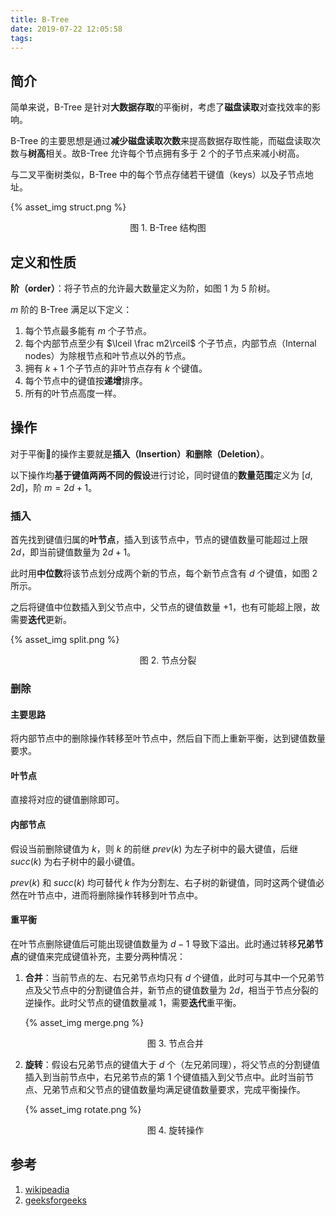 ```yaml
---
title: B-Tree
date: 2019-07-22 12:05:58
tags:
---
```


## 简介

简单来说，B-Tree 是针对**大数据存取**的平衡树，考虑了**磁盘读取**对查找效率的影响。

B-Tree 的主要思想是通过**减少磁盘读取次数**来提高数据存取性能，而磁盘读取次数与**树高**相关。故B-Tree 允许每个节点拥有多于 2 个的子节点来减小树高。

与二叉平衡树类似，B-Tree 中的每个节点存储若干键值（keys）以及子节点地址。

{% asset_img struct.png %}

<center>图 1. B-Tree 结构图</center>

## 定义和性质

**阶（order）**：将子节点的允许最大数量定义为阶，如图 1 为 5 阶树。

$m$ 阶的 B-Tree 满足以下定义：

1. 每个节点最多能有 $m$ 个子节点。
2. 每个内部节点至少有 $\lceil \frac m2\rceil$ 个子节点，内部节点（Internal nodes）为除根节点和叶节点以外的节点。
3. 拥有 $k+1$ 个子节点的非叶节点存有 $k$ 个键值。
4. 每个节点中的键值按**递增**排序。
5. 所有的叶节点高度一样。

## 操作

对于平衡🌳的操作主要就是**插入（Insertion）**和**删除（Deletion）**。

以下操作均**基于键值两两不同的假设**进行讨论，同时键值的**数量范围**定义为 $[d, 2d]$，阶 $m=2d+1$。

### 插入

首先找到键值归属的**叶节点**，插入到该节点中，节点的键值数量可能超过上限 $2d$，即当前键值数量为 $2d+1$。

此时用**中位数**将该节点划分成两个新的节点，每个新节点含有 $d$ 个键值，如图 2 所示。

之后将键值中位数插入到父节点中，父节点的键值数量 +1，也有可能超上限，故需要**迭代**更新。

{% asset_img split.png %}

<center>图 2. 节点分裂</center>

### 删除

#### 主要思路

将内部节点中的删除操作转移至叶节点中，然后自下而上重新平衡，达到键值数量要求。

#### 叶节点

直接将对应的键值删除即可。

#### 内部节点

假设当前删除键值为 $k$，则 $k$  的前继 $prev(k)$ 为左子树中的最大键值，后继 $succ(k)$ 为右子树中的最小键值。

$prev(k)$ 和 $succ(k)$ 均可替代 $k$ 作为分割左、右子树的新键值，同时这两个键值必然在叶节点中，进而将删除操作转移到叶节点中。

#### 重平衡

在叶节点删除键值后可能出现键值数量为 $d-1$ 导致下溢出。此时通过转移**兄弟节点**的键值来完成键值补充，主要分两种情况：

1. **合并**：当前节点的左、右兄弟节点均只有 $d$ 个键值，此时可与其中一个兄弟节点及父节点中的分割键值合并，新节点的键值数量为 $2d$，相当于节点分裂的逆操作。此时父节点的键值数量减 1，需要**迭代**重平衡。

   {% asset_img merge.png %}

   <center>图 3. 节点合并</center>

2. **旋转**：假设右兄弟节点的键值大于 $d$ 个（左兄弟同理），将父节点的分割键值插入到当前节点中，右兄弟节点的第 1 个键值插入到父节点中。此时当前节点、兄弟节点和父节点的键值数量均满足键值数量要求，完成平衡操作。

   {% asset_img rotate.png %}

   <center>图 4. 旋转操作</center>

## 参考

1. [wikipeadia](https://en.wikipedia.org/wiki/B-tree)
2. [geeksforgeeks](https://www.geeksforgeeks.org/b-tree-set-1-introduction-2/)



